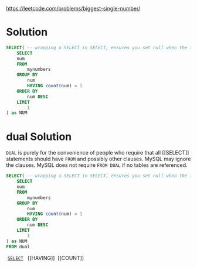 https://leetcode.com/problems/biggest-single-number/

# Solution

```sql
SELECT( -- wrapping a SELECT in SELECT, ensures you set null when the inner select returns empty
    SELECT 
    num
    FROM
        mynumbers
    GROUP BY 
        num
        HAVING count(num) = 1
    ORDER BY
        num DESC
    LIMIT 
        1
) as NUM

```

# dual Solution
`DUAL` is purely for the convenience of people who require that all [[SELECT]] statements should have `FROM` and possibly other clauses. MySQL may ignore the clauses. MySQL does not require `FROM DUAL` if no tables are referenced.
```sql
SELECT( -- wrapping a SELECT in SELECT, ensures you set null when the inner select returns empty
    SELECT 
    num
    FROM
        mynumbers
    GROUP BY 
        num
        HAVING count(num) = 1
    ORDER BY
        num DESC
    LIMIT 
        1
) as NUM
FROM dual

```


 [`SELECT`](https://dev.mysql.com/doc/refman/8.0/en/select.html "13.2.10 SELECT Statement") 
 [[HAVING]]
 [[COUNT]]
